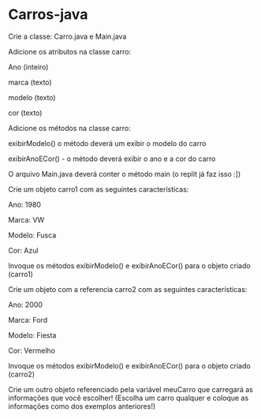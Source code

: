 # Carros-java
Crie a classe: Carro.java e Main.java

Adicione os atributos na classe carro:

Ano (inteiro)

marca (texto)

modelo (texto)

 cor (texto)

Adicione os métodos na classe carro:

exibirModelo() o método deverá um exibir o modelo do carro

exibirAnoECor() - o método deverá exibir o ano e a cor do carro

O arquivo Main.java deverá conter o método main (o replit já faz isso :])

Crie um objeto carro1 com as seguintes características: 

Ano: 1980

Marca: VW

Modelo: Fusca

Cor: Azul

Invoque os métodos exibirModelo() e exibirAnoECor() para o objeto criado (carro1)

Crie um objeto com a referencia carro2 com as seguintes características:

Ano: 2000

Marca: Ford

Modelo: Fiesta

Cor: Vermelho

Invoque os métodos exibirModelo() e exibirAnoECor() para o objeto criado (carro2)

Crie um outro objeto referenciado pela variável meuCarro  que carregará as informações que você escolher! (Escolha um carro qualquer e coloque as informações como dos exemplos anteriores!)
